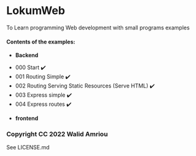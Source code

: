 # LokumWeb
To Learn programming Web development with small programs examples

#### Contents of the examples:

* __Backend__  
- 000 Start :heavy_check_mark:	    
- 001 Routing Simple :heavy_check_mark: 
- 002 Routing Serving Static Resources (Serve HTML) :heavy_check_mark:
- 003 Express simple :heavy_check_mark:
- 004 Express routes :heavy_check_mark:

* __frontend__  

### Copyright CC 2022 Walid Amriou
See LICENSE.md 

